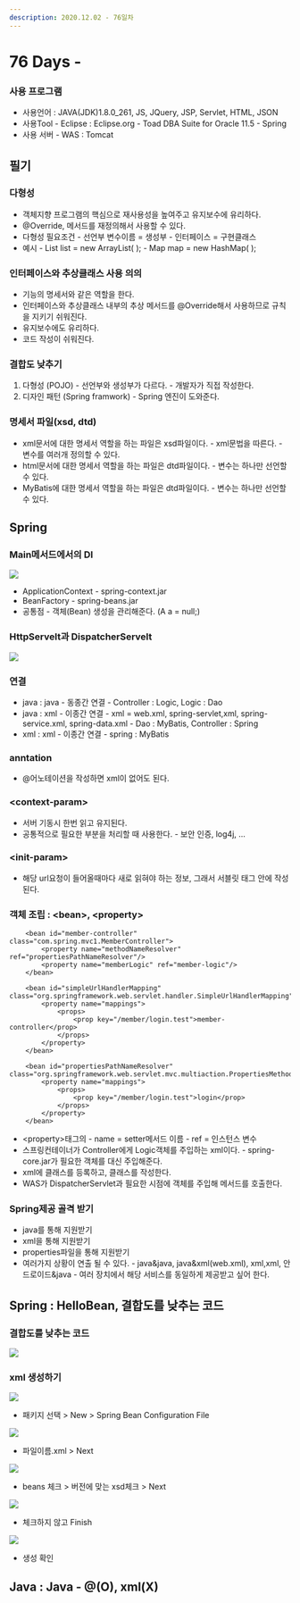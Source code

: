 ```yaml
---
description: 2020.12.02 - 76일차
---
```


# 76 Days -

### 사용 프로그램

* 사용언어 : JAVA\(JDK\)1.8.0\_261, JS, JQuery, JSP, Servlet, HTML, JSON
* 사용Tool  - Eclipse : Eclipse.org - Toad DBA Suite for Oracle 11.5 - Spring
* 사용 서버 - WAS : Tomcat

## 필기

### 다형성

* 객체지향 프로그램의 핵심으로 재사용성을 높여주고 유지보수에 유리하다.
* @Override, 메서드를 재정의해서 사용할 수 있다.
* 다형성 필요조건 - 선언부 변수이름 = 생성부 - 인터페이스 = 구현클래스
* 예시 - List list = new ArrayList\( \); - Map map = new HashMap\( \);

### 인터페이스와 추상클래스 사용 의의

* 기능의 명세서와 같은 역할을 한다.
* 인터페이스와 추상클래스 내부의 추상 메서드를 @Override해서 사용하므로 규칙을 지키기 쉬워진다.
* 유지보수에도 유리하다.
* 코드 작성이 쉬워진다.

### 결합도 낮추기

1. 다형성 \(POJO\) - 선언부와 생성부가 다르다. - 개발자가 직접 작성한다.
2. 디자인 패턴 \(Spring framwork\) - Spring 엔진이 도와준다.

### 명세서 파일\(xsd, dtd\)

* xml문서에 대한 명세서 역할을 하는 파일은 xsd파일이다. - xml문법을 따른다. - 변수를 여러개 정의할 수 있다.
* html문서에 대한 명세서 역할을 하는 파일은 dtd파일이다. - 변수는 하나만 선언할 수 있다.
* MyBatis에 대한 명세서 역할을 하는 파일은 dtd파일이다. - 변수는 하나만 선언할 수 있다.

## Spring

### Main메서드에서의 DI

![](../../../.gitbook/assets/2%20%2864%29.png)

* ApplicationContext - spring-context.jar
* BeanFactory - spring-beans.jar
* 공통점 - 객체\(Bean\) 생성을 관리해준다. \(A a = null;\)

### HttpServelt과 DispatcherServelt

![](../../../.gitbook/assets/servlet.png)

### 연결

* java : java - 동종간 연결 - Controller : Logic, Logic : Dao
* java : xml - 이종간 연결 - xml = web.xml, spring-servlet,xml, spring-service.xml, spring-data.xml - Dao : MyBatis, Controller : Spring
* xml : xml - 이종간 연결 - spring : MyBatis

### anntation

* @어노테이션을 작성하면 xml이 없어도 된다.

### &lt;context-param&gt;

* 서버 기동시 한번 읽고 유지된다.
* 공통적으로 필요한 부분을 처리할 때 사용한다. - 보안 인증, log4j, ...

### &lt;init-param&gt;

* 해당 url요청이 들어올때마다 새로 읽혀야 하는 정보, 그래서 서블릿 태그 안에 작성된다.

### 객체 조립 : &lt;bean&gt;, &lt;property&gt;

```markup
	<bean id="member-controller" class="com.spring.mvc1.MemberController">
		<property name="methodNameResolver" ref="propertiesPathNameResolver"/>
		<property name="memberLogic" ref="member-logic"/>
	</bean>
	
	<bean id="simpleUrlHandlerMapping" class="org.springframework.web.servlet.handler.SimpleUrlHandlerMapping">
		<property name="mappings">
			<props>
				<prop key="/member/login.test">member-controller</prop>
			</props>
		</property>
	</bean>  
	    
	<bean id="propertiesPathNameResolver" class="org.springframework.web.servlet.mvc.multiaction.PropertiesMethodNameResolver">
		<property name="mappings">
			<props>
				<prop key="/member/login.test">login</prop>
			</props>
		</property>
	</bean> 
```

* &lt;property&gt;태그의  - name = setter메서드 이름 - ref = 인스턴스 변수
* 스프링컨테이너가 Controller에게 Logic객체를 주입하는 xml이다. - spring-core.jar가 필요한 객체를 대신 주입해준다.
* xml에 클래스를 등록하고, 클래스를 작성한다.
* WAS가 DispatcherServlet과 필요한 시점에 객체를 주입해 메서드를 호출한다.

### Spring제공 골격 받기

* java를 통해 지원받기
* xml을 통해 지원받기
* properties파일을 통해 지원받기
* 여러가지 상황이 연출 될 수 있다. - java&java, java&xml\(web.xml\), xml,xml, 안드로이드&java - 여러 장치에서 해당 서비스를 동일하게 제공받고 싶어 한다.

## Spring : HelloBean, 결합도를 낮추는 코드

### 결합도를 낮추는 코드

![](../../../.gitbook/assets/hellobean.png)

### xml 생성하기

![](../../../.gitbook/assets/11-0.png)

* 패키지 선택 &gt; New &gt; Spring Bean Configuration File

![](../../../.gitbook/assets/11%20%282%29.png)

* 파일이름.xml &gt; Next

![](../../../.gitbook/assets/11-1.png)

* beans 체크 &gt; 버전에 맞는 xsd체크 &gt; Next

![](../../../.gitbook/assets/11-2.png)

* 체크하지 않고 Finish

![](../../../.gitbook/assets/11-3.png)

* 생성 확인

## Java : Java - @\(O\), xml\(X\)

### 

